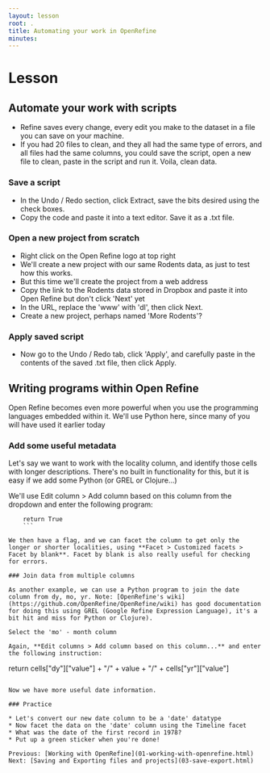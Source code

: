 ```yaml
---
layout: lesson
root: .
title: Automating your work in OpenRefine
minutes: 
---
```


# Lesson

## Automate your work with scripts

* Refine saves every change, every edit you make to the dataset in a file you can save on your machine.
* If you had 20 files to clean, and they all had the same type of errors, and all files had the same columns, you could save the script, open a new file to clean, paste in the script and run it. Voila, clean data.

### Save a script
  - In the Undo / Redo section, click Extract, save the bits desired using the check boxes. 
  - Copy the code and paste it into a text editor. Save it as a .txt file. 

### Open a new project from scratch
- Right click on the Open Refine logo at top right
- We'll create a new project with our same Rodents data, as just to test how this works.
- But this time we'll create the project from a web address
- Copy the link to the Rodents data stored in Dropbox and paste it into Open Refine but don't click 'Next' yet
- In the URL, replace the 'www' with 'dl', then click Next.
- Create a new project, perhaps named 'More Rodents'?

### Apply saved script
- Now go to the Undo / Redo tab, click 'Apply', and carefully paste in the contents of the saved .txt file, then click Apply.  

## Writing programs within Open Refine

Open Refine becomes even more powerful when you use the programming languages embedded within it. We'll use Python here, since many of you will have used it earlier today

### Add some useful metadata

Let's say we want to work with the locality column, and identify those cells with longer descriptions. 
There's no built in functionality for this, but it is easy if we add some Python (or GREL or Clojure...)

We'll use Edit column > Add column based on this column from the dropdown and enter the following program:

```if len(value) > 30:  
    return True
    ```

We then have a flag, and we can facet the column to get only the longer or shorter localities, using **Facet > Customized facets > Facet by blank**. Facet by blank is also really useful for checking for errors.

### Join data from multiple columns

As another example, we can use a Python program to join the date column from dy, mo, yr. Note: [OpenRefine's wiki](https://github.com/OpenRefine/OpenRefine/wiki) has good documentation for doing this using GREL (Google Refine Expression Language), it's a bit hit and miss for Python or Clojure).

Select the 'mo' - month column

Again, **Edit columns > Add column based on this column...** and enter the following instruction:

```
return cells["dy"]["value"] + "/" + value + "/" + cells["yr"]["value"]
```

Now we have more useful date information.

### Practice

* Let's convert our new date column to be a 'date' datatype
* Now facet the data on the 'date' column using the Timeline facet
* What was the date of the first record in 1978?
* Put up a green sticker when you're done!

Previous: [Working with OpenRefine](01-working-with-openrefine.html)  Next: [Saving and Exporting files and projects](03-save-export.html)

